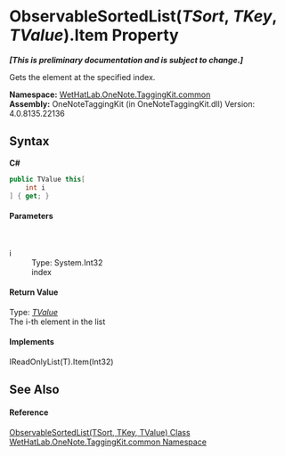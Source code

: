 # ObservableSortedList(*TSort*, *TKey*, *TValue*).Item Property 
 _**\[This is preliminary documentation and is subject to change.\]**_

Gets the element at the specified index.

**Namespace:**&nbsp;<a href="bcdbab9c-63d1-48a4-6937-af53fb8d9a55.md">WetHatLab.OneNote.TaggingKit.common</a><br />**Assembly:**&nbsp;OneNoteTaggingKit (in OneNoteTaggingKit.dll) Version: 4.0.8135.22136

## Syntax

**C#**<br />
``` C#
public TValue this[
	int i
] { get; }
```


#### Parameters
&nbsp;<dl><dt>i</dt><dd>Type: System.Int32<br />index</dd></dl>

#### Return Value
Type: <a href="89870249-f56d-ac32-0b8d-d26e5712ecac.md">*TValue*</a><br />The i-th element in the list

#### Implements
IReadOnlyList(T).Item(Int32)<br />

## See Also


#### Reference
<a href="89870249-f56d-ac32-0b8d-d26e5712ecac.md">ObservableSortedList(TSort, TKey, TValue) Class</a><br /><a href="bcdbab9c-63d1-48a4-6937-af53fb8d9a55.md">WetHatLab.OneNote.TaggingKit.common Namespace</a><br />